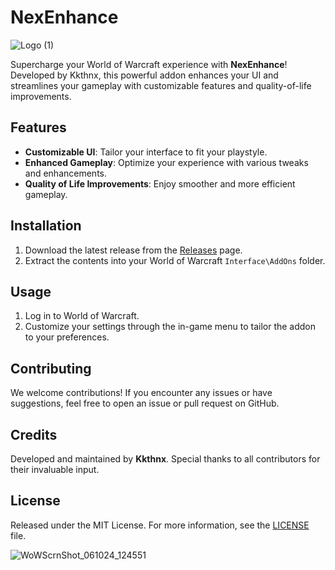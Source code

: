# NexEnhance   
   
![Logo (1)](https://github.com/Kkthnx-Wow/NexEnhance/assets/40672673/f335ef6a-c4da-4ede-a850-dd6400c0a6da)

Supercharge your World of Warcraft experience with **NexEnhance**! Developed by Kkthnx, this powerful addon enhances your UI and streamlines your gameplay with customizable features and quality-of-life improvements.

## Features

- **Customizable UI**: Tailor your interface to fit your playstyle.
- **Enhanced Gameplay**: Optimize your experience with various tweaks and enhancements.
- **Quality of Life Improvements**: Enjoy smoother and more efficient gameplay.

## Installation

1. Download the latest release from the [Releases](https://github.com/Kkthnx-Wow/NexEnhance/releases) page.
2. Extract the contents into your World of Warcraft `Interface\AddOns` folder.

## Usage

1. Log in to World of Warcraft.
2. Customize your settings through the in-game menu to tailor the addon to your preferences.

## Contributing

We welcome contributions! If you encounter any issues or have suggestions, feel free to open an issue or pull request on GitHub.

## Credits

Developed and maintained by **Kkthnx**. Special thanks to all contributors for their invaluable input.

## License

Released under the MIT License. For more information, see the [LICENSE](https://github.com/Kkthnx-Wow/NexEnhance/blob/main/LICENSE) file.


![WoWScrnShot_061024_124551](https://github.com/Kkthnx-Wow/NexEnhance/assets/40672673/83cf08be-19c0-4852-8d72-90588ab028e5)

